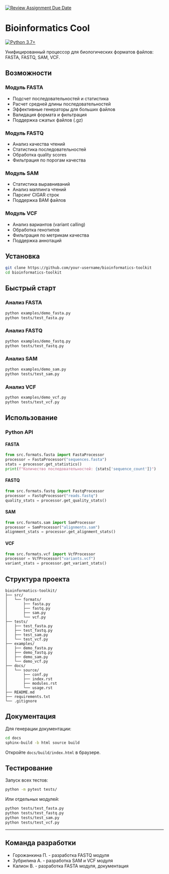 [![Review Assignment Due Date](https://classroom.github.com/assets/deadline-readme-button-22041afd0340ce965d47ae6ef1cefeee28c7c493a6346c4f15d667ab976d596c.svg)](https://classroom.github.com/a/I6I1ViQv)
# Bioinformatics Cool

[![Python 3.7+](https://img.shields.io/badge/Python-3.7%2B-blue)](https://python.org)

Унифицированный процессор для биологических форматов файлов: FASTA, FASTQ, SAM, VCF.

## Возможности

### Модуль FASTA
- Подсчет последовательностей и статистика
- Расчет средней длины последовательностей
- Эффективные генераторы для больших файлов
- Валидация формата и фильтрация
- Поддержка сжатых файлов (.gz)

### Модуль FASTQ
- Анализ качества чтений
- Статистика последовательностей
- Обработка quality scores
- Фильтрация по порогам качества

### Модуль SAM
- Статистика выравниваний
- Анализ маппинга чтений
- Парсинг CIGAR строк
- Поддержка BAM файлов

### Модуль VCF
- Анализ вариантов (variant calling)
- Обработка генотипов
- Фильтрация по метрикам качества
- Поддержка аннотаций

## Установка

```bash
git clone https://github.com/your-username/bioinformatics-toolkit
cd bioinformatics-toolkit
```

## Быстрый старт

### Анализ FASTA
```bash
python examples/demo_fasta.py
python tests/test_fasta.py
```

### Анализ FASTQ
```bash
python examples/demo_fastq.py
python tests/test_fastq.py
```

### Анализ SAM
```bash
python examples/demo_sam.py
python tests/test_sam.py
```

### Анализ VCF
```bash
python examples/demo_vcf.py
python tests/test_vcf.py
```

## Использование

### Python API

#### FASTA
```python
from src.formats.fasta import FastaProcessor
processor = FastaProcessor("sequences.fasta")
stats = processor.get_statistics()
print(f"Количество последовательностей: {stats['sequence_count']}")
```

#### FASTQ
```python
from src.formats.fastq import FastqProcessor
processor = FastqProcessor("reads.fastq")
quality_stats = processor.get_quality_stats()
```

#### SAM
```python
from src.formats.sam import SamProcessor
processor = SamProcessor("alignments.sam")
alignment_stats = processor.get_alignment_stats()
```

#### VCF
```python
from src.formats.vcf import VcfProcessor
processor = VcfProcessor("variants.vcf")
variant_stats = processor.get_variant_stats()
```

## Структура проекта

```
bioinformatics-toolkit/
├── src/
│   └── formats/
│       ├── fasta.py
│       ├── fastq.py
│       ├── sam.py
│       └── vcf.py
├── tests/
│   ├── test_fasta.py
│   ├── test_fastq.py
│   ├── test_sam.py
│   └── test_vcf.py
├── examples/
│   ├── demo_fasta.py
│   ├── demo_fastq.py
│   ├── demo_sam.py
│   └── demo_vcf.py
├── docs/
│   └── source/
│       ├── conf.py
│       ├── index.rst
│       ├── modules.rst
│       └── usage.rst
├── README.md
├── requirements.txt
└── .gitignore
```

## Документация

Для генерации документации:

```bash
cd docs
sphinx-build -b html source build
```

Откройте `docs/build/index.html` в браузере.

## Тестирование

Запуск всех тестов:

```bash
python -m pytest tests/
```

Или отдельных модулей:

```bash
python tests/test_fasta.py
python tests/test_fastq.py
python tests/test_sam.py
python tests/test_vcf.py
```
---
## Команда разработки

- Горожанкина П. - разработка FASTQ модуля
- Зубрилина А. - разработка SAM и VCF модуля
- Калион В. - разработка FASTA модуля, документация
